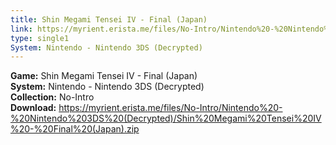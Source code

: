 ```yaml
---
title: Shin Megami Tensei IV - Final (Japan)
link: https://myrient.erista.me/files/No-Intro/Nintendo%20-%20Nintendo%203DS%20(Decrypted)/Shin%20Megami%20Tensei%20IV%20-%20Final%20(Japan).zip
type: single1
System: Nintendo - Nintendo 3DS (Decrypted)
---
```

<b>Game:</b> Shin Megami Tensei IV - Final (Japan)<br>
<b>System:</b> Nintendo - Nintendo 3DS (Decrypted)<br>
<b>Collection:</b> No-Intro<br>
<b>Download:</b> https://myrient.erista.me/files/No-Intro/Nintendo%20-%20Nintendo%203DS%20(Decrypted)/Shin%20Megami%20Tensei%20IV%20-%20Final%20(Japan).zip